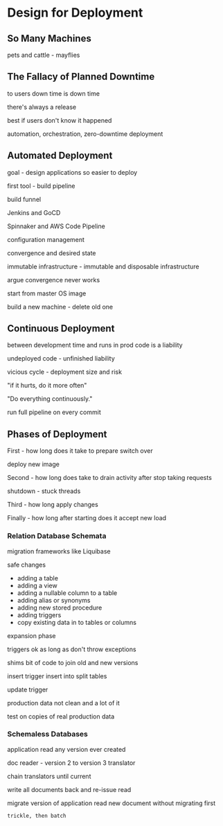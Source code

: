 # Design for Deployment

## So Many Machines

pets and cattle - mayflies

## The Fallacy of Planned Downtime

to users down time is down time

there's always a release

best if users don't know it happened

automation, orchestration, zero-downtime deployment

## Automated Deployment

goal - design applications so easier to deploy

first tool - build pipeline

build funnel

Jenkins and GoCD

Spinnaker and AWS Code Pipeline

configuration management

convergence and desired state

immutable infrastructure - immutable and disposable infrastructure

argue convergence never works

start from master OS image

build a new machine - delete old one

## Continuous Deployment

between development time and runs in prod code is a liability

undeployed code - unfinished liability

vicious cycle - deployment size and risk

"if it hurts, do it more often"

"Do everything continuously."

run full pipeline on every commit

## Phases of Deployment

First - how long does it take to prepare switch over

deploy new image

Second - how long does take to drain activity after stop taking requests

shutdown - stuck threads

Third - how long apply changes

Finally - how long after starting does it accept new load

### Relation Database Schemata

migration frameworks like Liquibase

safe changes
- adding a table
- adding a view
- adding a nullable column to a table
- adding alias or synonyms
- adding new stored procedure
- adding triggers
- copy existing data in to tables or columns

expansion phase

triggers ok as long as don't throw exceptions

shims bit of code to join old and new versions

insert trigger insert into split tables

update trigger

production data not clean and a lot of it

test on copies of real production data

### Schemaless Databases 

application read any version ever created

doc reader - version 2 to version 3 translator

chain translators until current

write all documents back and re-issue read

migrate version of application read new document 
without migrating first

`trickle, then batch`

















  



